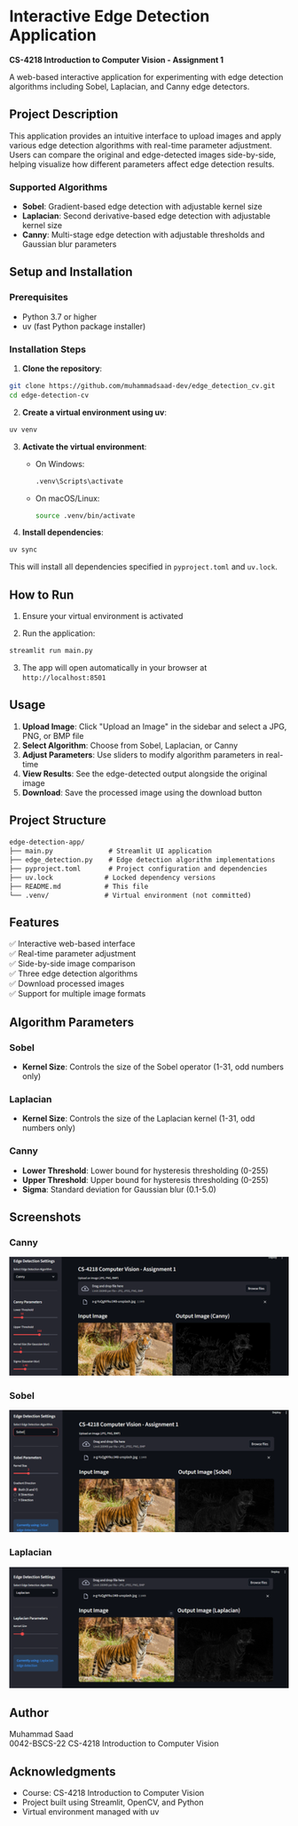 # Interactive Edge Detection Application

**CS-4218 Introduction to Computer Vision - Assignment 1**

A web-based interactive application for experimenting with edge detection algorithms including Sobel, Laplacian, and Canny edge detectors.

## Project Description

This application provides an intuitive interface to upload images and apply various edge detection algorithms with real-time parameter adjustment. Users can compare the original and edge-detected images side-by-side, helping visualize how different parameters affect edge detection results.

### Supported Algorithms

- **Sobel**: Gradient-based edge detection with adjustable kernel size
- **Laplacian**: Second derivative-based edge detection with adjustable kernel size
- **Canny**: Multi-stage edge detection with adjustable thresholds and Gaussian blur parameters

## Setup and Installation

### Prerequisites

- Python 3.7 or higher
- uv (fast Python package installer)

### Installation Steps

1. **Clone the repository**:

```bash
git clone https://github.com/muhammadsaad-dev/edge_detection_cv.git
cd edge-detection-cv
```

2. **Create a virtual environment using uv**:

```bash
uv venv
```

3. **Activate the virtual environment**:

   - On Windows:
     ```bash
     .venv\Scripts\activate
     ```
   - On macOS/Linux:
     ```bash
     source .venv/bin/activate
     ```

4. **Install dependencies**:

```bash
uv sync
```

This will install all dependencies specified in `pyproject.toml` and `uv.lock`.

## How to Run

1. Ensure your virtual environment is activated

2. Run the application:

```bash
streamlit run main.py
```

3. The app will open automatically in your browser at `http://localhost:8501`

## Usage

1. **Upload Image**: Click "Upload an Image" in the sidebar and select a JPG, PNG, or BMP file
2. **Select Algorithm**: Choose from Sobel, Laplacian, or Canny
3. **Adjust Parameters**: Use sliders to modify algorithm parameters in real-time
4. **View Results**: See the edge-detected output alongside the original image
5. **Download**: Save the processed image using the download button

## Project Structure

```
edge-detection-app/
├── main.py              # Streamlit UI application
├── edge_detection.py    # Edge detection algorithm implementations
├── pyproject.toml       # Project configuration and dependencies
├── uv.lock             # Locked dependency versions
├── README.md           # This file
└── .venv/              # Virtual environment (not committed)
```

## Features

✅ Interactive web-based interface  
✅ Real-time parameter adjustment  
✅ Side-by-side image comparison  
✅ Three edge detection algorithms  
✅ Download processed images  
✅ Support for multiple image formats

## Algorithm Parameters

### Sobel

- **Kernel Size**: Controls the size of the Sobel operator (1-31, odd numbers only)

### Laplacian

- **Kernel Size**: Controls the size of the Laplacian kernel (1-31, odd numbers only)

### Canny

- **Lower Threshold**: Lower bound for hysteresis thresholding (0-255)
- **Upper Threshold**: Upper bound for hysteresis thresholding (0-255)
- **Sigma**: Standard deviation for Gaussian blur (0.1-5.0)

## Screenshots

### Canny

![Canny algorithm](screenshots/canny.png)

### Sobel

![Sobel algorithm](screenshots/sobel.png)

### Laplacian

![Laplacian algorithm](screenshots/laplacian.png)

## Author

Muhammad Saad  
0042-BSCS-22
CS-4218 Introduction to Computer Vision

## Acknowledgments

- Course: CS-4218 Introduction to Computer Vision
- Project built using Streamlit, OpenCV, and Python
- Virtual environment managed with uv
